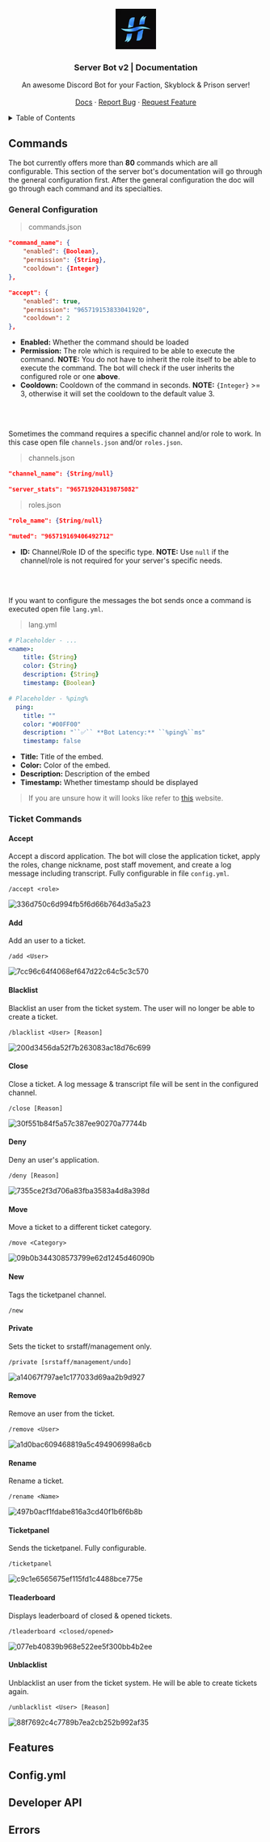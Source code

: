 <div id="top"></div>

<br />
<div align="center">
  <a href="https://github.com/Zeroknights16/Server-Bot-Documentation2/blob/main/features.md">
    <img src="images/e9290f3ece1ec3239eb2c32b74675a25.webp" alt="Logo" width="80" height="80">
  </a>

  <h3 align="center">Server Bot v2 | Documentation</h3>

  <p align="center">
    An awesome Discord Bot for your Faction, Skyblock & Prison server!
    <br />
    <a href="https://discord.gg/tsG2ZJW9"></strong></a>
    <br />
    <a href="https://github.com/Zeroknights16/Server-Bot-Documentation2/blob/main/features.md">Docs</a>
    ·
    <a href="https://discord.gg/tsG2ZJW9">Report Bug</a>
    ·
    <a href="https://discord.gg/tsG2ZJW9">Request Feature</a>
  </p>
</div>


<details>
  <summary>Table of Contents</summary>
  <ol>
    <li>
      <a href="#commands">Commands</a>
      <ul>
        <li><a href="#general-configuration">General Configuration</a></li>
      </ul>
    </li>
    <li>
      <a href="#features">Features</a>
      <ul>
        <li><a href="#prerequisites">Prerequisites</a></li>
        <li><a href="#installation">Installation</a></li>
      </ul>
    </li>
    <li>
      <a href="#developer-api">Developer API</a>
      <ul>
        <li><a href="#prerequisites">Prerequisites</a></li>
        <li><a href="#installation">Installation</a></li>
      </ul>
    </li>
  </ol>
</details>


## Commands
The bot currently offers more than **80** commands which are all configurable. This section of the server bot's documentation will go through the general configuration first. After the general configuration the doc will go through each command and its specialties.

### General Configuration
> commands.json
```json
"command_name": {
    "enabled": {Boolean},
    "permission": {String},
    "cooldown": {Integer}
},
```
```json
"accept": {
    "enabled": true,
    "permission": "965719153833041920",
    "cooldown": 2
},
```
* **Enabled:** Whether the command should be loaded
* **Permission:** The role which is required to be able to execute the command. __NOTE:__ You do not have to inherit the role itself to be able to execute the command. The bot will check if the user inherits the configured role or one **above**.
* **Cooldown:** Cooldown of the command in seconds. **NOTE:** ``{Integer}`` >= 3, otherwise it will set the cooldown to the default value 3.

<br />
<a href="https://discord.gg/tsG2ZJW9"></strong></a>
<br />

Sometimes the command requires a specific channel and/or role to work. In this case open file ``channels.json`` and/or ``roles.json``.
> channels.json
```json
"channel_name": {String/null}
```
```json
"server_stats": "965719204319875082"
```

> roles.json
```json
"role_name": {String/null}
```
```json
"muted": "965719169406492712"
```
* **ID:** Channel/Role ID of the specific type. **NOTE:** Use ``null`` if the channel/role is not required for your server's specific needs. 

<br />
<a href="https://discord.gg/tsG2ZJW9"></strong></a>
<br />

If you want to configure the messages the bot sends once a command is executed open file ``lang.yml``.
> lang.yml
```yaml
# Placeholder - ...
<name>:
    title: {String}
    color: {String}
    description: {String}
    timestamp: {Boolean}
```
```yaml
# Placeholder - %ping%
  ping:
    title: ""
    color: "#00FF00"
    description: "``✅`` **Bot Latency:** ``%ping%``ms"
    timestamp: false
```
* **Title:** Title of the embed.
* **Color:** Color of the embed.
* **Description:** Description of the embed
* **Timestamp:** Whether timestamp should be displayed

> If you are unsure how it will looks like refer to [this](https://autocode.com/tools/discord/embed-builder/) website.

### Ticket Commands
#### Accept
Accept a discord application. The bot will close the application ticket, apply the roles, change nickname, post staff movement, and create a log message including transcript. Fully configurable in file ``config.yml``.
```
/accept <role>
```
![336d750c6d994fb5f6d66b764d3a5a23](https://user-images.githubusercontent.com/73501749/164977490-e104e89e-ef01-466c-a291-f3a8ddb8763c.png)

#### Add
Add an user to a ticket. 
```
/add <User>
```
![7cc96c64f4068ef647d22c64c5c3c570](https://user-images.githubusercontent.com/73501749/164977608-24ba80d7-0fcd-4432-9b62-0f51083b1313.png)

#### Blacklist
Blacklist an user from the ticket system. The user will no longer be able to create a ticket.
```
/blacklist <User> [Reason]
```
![200d3456da52f7b263083ac18d76c699](https://user-images.githubusercontent.com/73501749/164977708-076b6638-d896-420f-b55e-78e5d0273a80.png)

#### Close
Close a ticket. A log message & transcript file will be sent in the configured channel.
```
/close [Reason]
```
![30f551b84f5a57c387ee90270a77744b](https://user-images.githubusercontent.com/73501749/164977780-96ab6cf4-be7b-4e3d-b54a-b7198844bacc.png)

#### Deny
Deny an user's application.
```
/deny [Reason]
```
![7355ce2f3d706a83fba3583a4d8a398d](https://user-images.githubusercontent.com/73501749/164977893-90e6d728-0c70-49c0-bfa5-7cbd28a465c0.png)

#### Move
Move a ticket to a different ticket category. 
```
/move <Category>
```
![09b0b344308573799e62d1245d46090b](https://user-images.githubusercontent.com/73501749/164977960-07b84168-ae57-4be5-a5c8-ff8575a60725.png)

#### New
Tags the ticketpanel channel.
```
/new
```

#### Private
Sets the ticket to srstaff/management only. 
```
/private [srstaff/management/undo]
```
![a14067f797ae1c177033d69aa2b9d927](https://user-images.githubusercontent.com/73501749/164978025-08426300-9fdc-4204-961a-a4bbd2a4002b.png)

#### Remove
Remove an user from the ticket.
```
/remove <User>
```
![a1d0bac609468819a5c494906998a6cb](https://user-images.githubusercontent.com/73501749/164978053-8344a96c-df1c-4a00-9ead-028539158106.png)

#### Rename
Rename a ticket.
```
/rename <Name>
```
![497b0acf1fdabe816a3cd40f1b6f6b8b](https://user-images.githubusercontent.com/73501749/164978084-98e4e41f-8828-4535-af04-8bd74618cb5d.png)

#### Ticketpanel
Sends the ticketpanel. Fully configurable.
```
/ticketpanel
```
![c9c1e6565675ef115fd1c4488bce775e](https://user-images.githubusercontent.com/73501749/164978109-3715a7f2-2fd2-4ff3-9b99-27185cd5650d.png)

#### Tleaderboard
Displays leaderboard of closed & opened tickets.
```
/tleaderboard <closed/opened>
```
![077eb40839b968e522ee5f300bb4b2ee](https://user-images.githubusercontent.com/73501749/164978193-a83d18d7-5ca7-4c58-a5f1-d4d786d9eed3.png)

#### Unblacklist
Unblacklist an user from the ticket system. He will be able to create tickets again.
```
/unblacklist <User> [Reason]
```
![88f7692c4c7789b7ea2cb252b992af35](https://user-images.githubusercontent.com/73501749/164978285-07f3aec3-5370-41bb-8858-c4331d421ce5.png)





## Features

## Config.yml

## Developer API

## Errors
